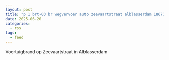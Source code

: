 ```yaml
---
layout: post
title: "p 1 brt-03 br wegvervoer auto zeevaartstraat alblasserdam 186732"
date: 2025-06-20
categories: 
  - rss
tags: 
  - feed
---
```


Voertuigbrand op Zeevaartstraat in Alblasserdam
